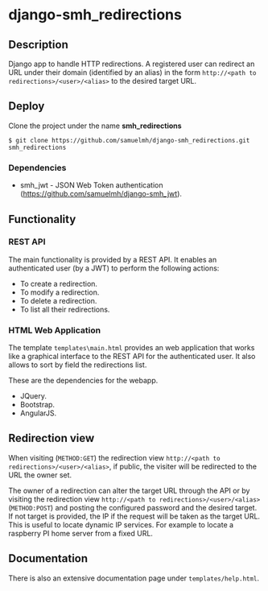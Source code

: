django-smh_redirections
==============

## Description
Django app to handle HTTP redirections. A registered user can redirect an URL under their domain (identified by an alias) in the form `http://<path to redirections>/<user>/<alias>` to the desired target URL. 



## Deploy
Clone the project under the name **smh_redirections**
```
$ git clone https://github.com/samuelmh/django-smh_redirections.git smh_redirections
```


### Dependencies
- smh_jwt - JSON Web Token authentication (https://github.com/samuelmh/django-smh_jwt).


## Functionality

### REST API
The main functionality is provided by a REST API. It enables an authenticated user (by a JWT) to perform the following actions:
* To create a redirection.
* To modify a redirection.
* To delete a redirection.
* To list all their redirections.

### HTML Web Application
The template `templates\main.html` provides an web application that works like a graphical interface to the REST API for the authenticated user. It also allows to sort by field the redirections list.

These are the dependencies for the webapp.
* JQuery.
* Bootstrap.
* AngularJS.

## Redirection view
When visiting (`METHOD:GET`) the redirection view `http://<path to redirections>/<user>/<alias>`, if public, the visiter will be redirected to the URL the owner set.

The owner of a redirection can alter the target URL through the API or by visiting the redirection view `http://<path to redirections>/<user>/<alias>` (`METHOD:POST`) and posting the configured password and the desired target. If not target is provided, the IP if the request will be taken as the target URL. This is useful to locate dynamic IP services. For example to locate a raspberry PI home server from a fixed URL.

## Documentation
There is also an extensive documentation page under `templates/help.html`.